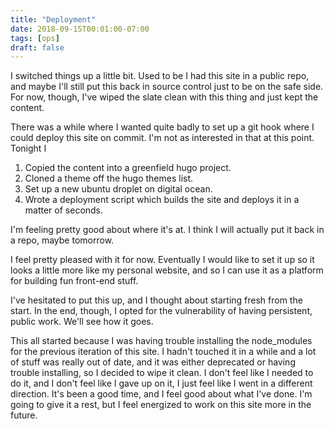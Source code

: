 ```yaml
---
title: "Deployment"
date: 2018-09-15T00:01:00-07:00
tags: [ops]
draft: false
---
```


I switched things up a little bit. Used to be I had this site in a public repo, and maybe I'll still put this back in source control just to be on the safe side. For now, though, I've wiped the slate clean with this thing and just kept the content.

There was a while where I wanted quite badly to set up a git hook where I could deploy this site on commit. I'm not as interested in that at this point. Tonight I

1. Copied the content into a greenfield hugo project.
2. Cloned a theme off the hugo themes list.
3. Set up a new ubuntu droplet on digital ocean.
4. Wrote a deployment script which builds the site and deploys it in a matter of seconds.

I'm feeling pretty good about where it's at. I think I will actually put it back in a repo, maybe tomorrow.

I feel pretty pleased with it for now. Eventually I would like to set it up so it looks a little more like my personal website, and so I can use it as a platform for building fun front-end stuff.

I've hesitated to put this up, and I thought about starting fresh from the start. In the end, though, I opted for the vulnerability of having persistent, public work. We'll see how it goes.

This all started because I was having trouble installing the node_modules for the previous iteration of this site. I hadn't touched it in a while and a lot of stuff was really out of date, and it was either deprecated or having trouble installing, so I decided to wipe it clean. I don't feel like I needed to do it, and I don't feel like I gave up on it, I just feel like I went in a different direction. It's been a good time, and I feel good about what I've done. I'm going to give it a rest, but I feel energized to work on this site more in the future.

